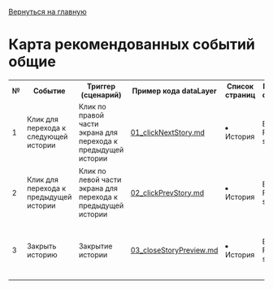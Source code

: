 [Вернуться на главную](/README.md)

# **Карта рекомендованных событий общие**


<table>
	<tr>
        <th class="col1">№</th>
        <th class="col2">Событие</th>
        <th class="col3">Триггер (сценарий)</th>
        <th class="col4">Пример кода dataLayer</th>
        <th class="col5">Список страниц</th>
        <th class="col6">Место на странице </th>
        <th class="col7">Пример</th> 
        <!-- 01 Клик для перехода к следующей истории -->
    <tr>
        <td>1</td>
        <td>Клик для перехода к следующей истории</td>
        <td>Клик по правой части экрана для перехода к предыдущей истории</td>
        <td><a href="../../02_datalayer_settings/01_events/02_interactions_events/01_clickNextStory.md" target="_blank">01_clickNextStory.md</a></td>
        <td>
            <li>История</li> 
        </td>
        <td>Виджет Frisbuy stories</td>
        <td><img src="../../images/02_datalayer_settings/03_pages/story.png" alt="story.png" width="400"/> Истории</td>
    </tr>      
        <!-- 02 Клик для перехода к предыдущей истории -->
    <tr>
        <td>2</td>
        <td>Клик для перехода к предыдущей истории</td>
        <td>Клик по левой части экрана для перехода к предыдущей истории</td>
        <td><a href="../../02_datalayer_settings/01_events/02_interactions_events/02_clickPrevStory.md" target="_blank">02_clickPrevStory.md</a></td>
        <td>
            <li>История</li> 
        </td>
        <td>Виджет Frisbuy stories</td>
        <td><img src="../../images/02_datalayer_settings/03_pages/story.png" alt="story.png" width="400"/> Истории</td>
    </tr>      
    <!-- 03 Закрыть историю -->
    <tr>
        <td>3</td>
        <td>Закрыть историю</td>
        <td>Закрытие истории</td>
        <td><a href="../../02_datalayer_settings/01_events/02_interactions_events/03_closeStoryPreview.md" target="_blank">03_closeStoryPreview.md</a></td>
        <td>
            <li>История</li> 
        </td>
        <td>Виджет Frisbuy stories</td>
        <td><img src="../../images/02_datalayer_settings/03_pages/story.png" alt="story.png" width="400"/> Истории</td>
    </tr>    
</table>  